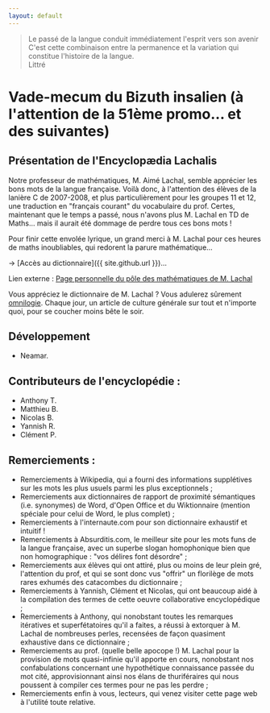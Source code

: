 ```yaml
---
layout: default
---
```

> Le passé de la langue conduit immédiatement l'esprit vers son avenir<br />
> C'est cette combinaison entre la permanence et la variation qui constitue l'histoire de la langue.<br />
> Littré

# Vade-mecum du Bizuth insalien (à l'attention de la 51ème promo… et des suivantes)

## Présentation de l'Encyclopædia Lachalis
Notre professeur de mathématiques, M. Aimé Lachal, semble apprécier les bons mots de la langue française.
Voilà donc, à l'attention des élèves de la lanière C de 2007-2008, et plus particulièrement pour les groupes 11 et 12, une traduction en "français courant" du vocabulaire du prof.
Certes, maintenant que le temps a passé, nous n'avons plus M. Lachal en TD de Maths... mais il aurait été dommage de perdre tous ces bons mots !

Pour finir cette envolée lyrique, un grand merci à M. Lachal pour ces heures de maths inoubliables, qui redorent la parure mathématique...

→ [Accès au dictionnaire]({{ site.github.url }})...

Lien externe : [Page personnelle du pôle des mathématiques de M. Lachal](http://maths.insa-lyon.fr/~alachal/)

Vous appréciez le dictionnaire de M. Lachal ? Vous adulerez sûrement [omnilogie](https://omnilogie.fr). Chaque jour, un article de culture générale sur tout et n'importe quoi, pour se coucher moins bête le soir.


## Développement
* Neamar.

## Contributeurs de l'encyclopédie :

* Anthony T.
* Matthieu B.
* Nicolas B.
* Yannish R.
* Clément P.

## Remerciements :

* Remerciements à Wikipedia, qui a fourni des informations supplétives sur les mots les plus usuels parmi les plus exceptionnels ;
* Remerciements aux dictionnaires de rapport de proximité sémantiques (i.e. synonymes) de Word, d'Open Office et du Wiktionnaire (mention spéciale pour celui de Word, le plus complet) ;
* Remerciements à l'internaute.com pour son dictionnaire exhaustif et intuitif !
* Remerciements à Absurditis.com, le meilleur site pour les mots funs de la langue française, avec un superbe slogan homophonique bien que non homographique : "vos délires font désordre" ;
* Remerciements aux élèves qui ont attiré, plus ou moins de leur plein gré, l'attention du prof, et qui se sont donc vus "offrir" un florilège de mots rares exhumés des catacombes du dictionnaire ;
* Remerciements à Yannish, Clément et Nicolas, qui ont beaucoup aidé à la compilation des termes de cette oeuvre collaborative encyclopédique ;
* Remerciements à Anthony, qui nonobstant toutes les remarques itératives et superfétatoires qu'il a faites, a réussi à extorquer à M. Lachal de nombreuses perles, recensées de façon quasiment exhaustive dans ce dictionnaire ;
* Remerciements au prof. (quelle belle apocope !) M. Lachal pour la provision de mots quasi-infinie qu'il apporte en cours, nonobstant nos confabulations concernant une hypothétique connaissance passée du mot cité, approvisionnant ainsi nos élans de thuriféraires qui nous poussent à compiler ces termes pour ne pas les perdre ;
* Remerciements enfin à vous, lecteurs, qui venez visiter cette page web à l'utilité toute relative.
